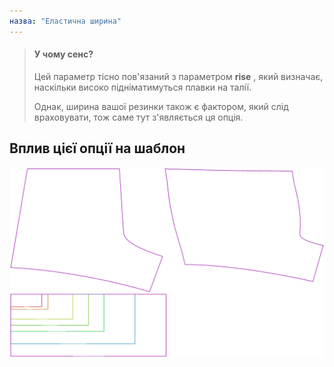 ```yaml
---
назва: "Еластична ширина"
---
```


> #### У чому сенс?
> 
> Цей параметр тісно пов'язаний з параметром **rise** , який визначає, наскільки високо підніматимуться плавки на талії.
> 
> Однак, ширина вашої резинки також є фактором, який слід враховувати, тож саме тут з'являється ця опція.

## Вплив цієї опції на шаблон

![На цьому зображенні показано вплив цієї опції шляхом накладання декількох варіантів, які мають різне значення для цієї опції](shin_elasticwidth_sample.svg "Вплив цієї опції на шаблон")
